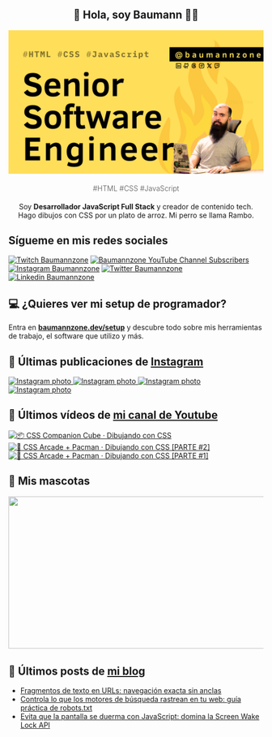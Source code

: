 <p align="center">
   <h2 align="center">👋 Hola, soy Baumann 👨‍💻</h2>
   <img align="center" src="img/Senior Software Engineer.png" />
   <h4 align="center" style="font-weight: 300; color: #555;">#HTML #CSS #JavaScript</h4>
</p>

<p align="center" style="margin-bottom: 20px">Soy <strong>Desarrollador JavaScript Full Stack</strong> y creador de contenido tech.
<br/>
Hago dibujos con CSS por un plato de arroz. Mi perro se llama Rambo.
</p>

## Sígueme en mis redes sociales

[![Twitch Baumannzone](https://img.shields.io/twitch/status/baumannzone?style=social)](https://twitch.tv/baumannzone)
[![Baumannzone YouTube Channel Subscribers](https://img.shields.io/youtube/channel/subscribers/UCTTj5ztXnGeDRPFVsBp7VMA?style=social)](https://youtube.com/rambitojs)
[![Instagram Baumannzone](https://img.shields.io/badge/Baumannzone--_.svg?label=Instagram&style=social&logo=instagram)](https://instagram.com/baumannzone)
[![Twitter Baumannzone](https://img.shields.io/twitter/follow/Baumannzone?label=Twitter&style=social)](https://twitter.com/baumannzone)
[![Linkedin Baumannzone](https://img.shields.io/badge/LinkedIn-ffffff?logo=linkedin&logoColor=black)](https://www.linkedin.com/in/baumannzone/)

## 💻 ¿Quieres ver mi setup de programador?

Entra en **[baumannzone.dev/setup](https://www.baumannzone.dev/uses)** y descubre todo sobre mis herramientas de trabajo, el software que utilizo y más.

## 🍒 Últimas publicaciones de [Instagram](https://instagram.com/baumannzone)


<a href='https://instagram.com/p/DEpkrbetIcU' target='_blank'>
  <img width='20%' src='https://instagram.fvno1-1.fna.fbcdn.net/v/t51.29350-15/473346121_571509542429509_8611819193947225853_n.jpg?stp=dst-jpg_e35_s1080x1080_tt6&_nc_ht=instagram.fvno1-1.fna.fbcdn.net&_nc_cat=101&_nc_ohc=KVjB_CM_azwQ7kNvgEin4NF&_nc_gid=98bdb5e444324b0c80ed3230154bb78e&edm=APU89FABAAAA&ccb=7-5&oh=00_AYBVf4loqLKQiU3VOsTrnPKOJi4lbT2mLV7trUUPE5IR5A&oe=6789940F&_nc_sid=bc0c2c' alt='Instagram photo' />
</a>
<a href='https://instagram.com/p/DEQuhwEtFb6' target='_blank'>
  <img width='20%' src='https://instagram.fvno1-1.fna.fbcdn.net/v/t51.29350-15/472132567_1159753572335760_2457642271779760959_n.jpg?stp=dst-jpg_e35_s1080x1080_tt6&_nc_ht=instagram.fvno1-1.fna.fbcdn.net&_nc_cat=100&_nc_ohc=541DjUW68pwQ7kNvgGfpYtG&_nc_gid=98bdb5e444324b0c80ed3230154bb78e&edm=APU89FABAAAA&ccb=7-5&oh=00_AYAH5fNxMlcYq9rD4BjRe8FP4eA0M3BHd7VGzErsnFa4cw&oe=67898D2A&_nc_sid=bc0c2c' alt='Instagram photo' />
</a>
<a href='https://instagram.com/p/DDCednuAYvl' target='_blank'>
  <img width='20%' src='https://instagram.fvno1-1.fna.fbcdn.net/v/t51.29350-15/468898075_1120998739636638_1862276146382503666_n.jpg?stp=dst-jpg_e35_s1080x1080_tt6&_nc_ht=instagram.fvno1-1.fna.fbcdn.net&_nc_cat=106&_nc_ohc=t6Kn0jSdcJAQ7kNvgHUNsTt&_nc_gid=98bdb5e444324b0c80ed3230154bb78e&edm=APU89FABAAAA&ccb=7-5&oh=00_AYCMfIcFAeSIukgkWQuxKxHyuyHFzGuMmWNB5nPHDn-g2w&oe=67896B6F&_nc_sid=bc0c2c' alt='Instagram photo' />
</a>
<a href='https://instagram.com/p/DC1mM2qv27-' target='_blank'>
  <img width='20%' src='https://instagram.fvno1-1.fna.fbcdn.net/v/t51.2885-15/468424479_18468104605005591_4234816014177956777_n.jpg?stp=dst-jpg_e15_fr_p1080x1080_tt6&_nc_ht=instagram.fvno1-1.fna.fbcdn.net&_nc_cat=103&_nc_ohc=DQJjIUAmEoAQ7kNvgF2EMXS&_nc_gid=98bdb5e444324b0c80ed3230154bb78e&edm=APU89FABAAAA&ccb=7-5&oh=00_AYAd0anoiFuMSRVX6mqaKrDGArZr2sCc4LG0_NILbQOwfA&oe=678997E2&_nc_sid=bc0c2c' alt='Instagram photo' />
</a>

## 🫶 Últimos vídeos de [mi canal de Youtube](https://youtube.com/rambitojs?sub_confirmation=1)


<a href='https://youtu.be/W6xwoSJahA0' target='_blank'>
  <img width='30%' src='https://img.youtube.com/vi/W6xwoSJahA0/mqdefault.jpg' alt='📦 CSS Companion Cube · Dibujando con CSS' />
</a>
<a href='https://youtu.be/9C3NXVXewH8' target='_blank'>
  <img width='30%' src='https://img.youtube.com/vi/9C3NXVXewH8/mqdefault.jpg' alt='👾 CSS Arcade + Pacman · Dibujando con CSS [PARTE #2]' />
</a>
<a href='https://youtu.be/2ahqLdgkSxA' target='_blank'>
  <img width='30%' src='https://img.youtube.com/vi/2ahqLdgkSxA/mqdefault.jpg' alt='👾 CSS Arcade + Pacman · Dibujando con CSS [PARTE #1]' />
</a>

## 🦥 Mis mascotas

<a href="https://baumannzone.dev/uses" target="_blank">
  <img
    src="https://render.gitanimals.org/farms/baumannzone"
    width="600"
    height="300"
  />
</a>

## 📝 Últimos posts de [mi blog](https://www.baumannzone.dev/blog)

- [Fragmentos de texto en URLs: navegación exacta sin anclas](https://baumannzone.dev/blog/fragmentos-de-texto-en-urls-navegacion-exacta-sin-anclas/)
- [Controla lo que los motores de búsqueda rastrean en tu web: guía práctica de robots.txt](https://baumannzone.dev/blog/controla-lo-que-los-motores-de-busqueda-rastrean-en-tu-web-guia-practica-de-robots-txt/)
- [Evita que la pantalla se duerma con JavaScript: domina la Screen Wake Lock API](https://baumannzone.dev/blog/evita-que-la-pantalla-se-duerma-con-javascript-domina-la-screen-wake-lock-api/)
